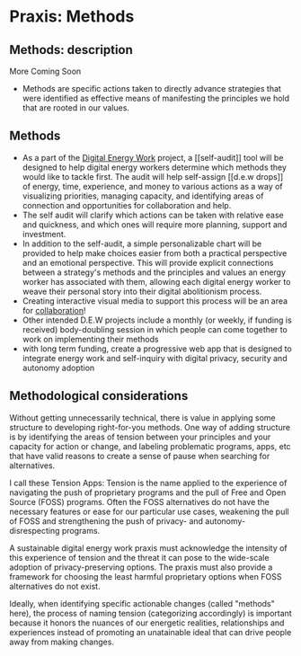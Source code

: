 # Praxis: Methods

## Methods: description
More Coming Soon
- Methods are specific actions taken to directly advance strategies that were identified as effective means of manifesting the principles we hold that are rooted in our values. 

## Methods 
- As a part of the [Digital Energy Work](praxis___digital-energy-work.md#digital-energy-work-1) project, a [[self-audit]] tool will be designed to help digital energy workers determine which methods they would like to tackle first. The audit will help self-assign [[d.e.w drops]] of energy, time, experience, and money to various actions as a way of visualizing priorities, managing capacity, and identifying areas of connection and opportunities for collaboration and help.
- The self audit will clarify which actions can be taken with relative ease and quickness, and which ones will require more planning, support and investment.
- In addition to the self-audit, a simple personalizable chart will be provided to help make choices easier from both a practical perspective and an emotional perspective. This will provide explicit connections between a strategy's methods and the principles and values an energy worker has associated with them, allowing each digital energy worker to weave their personal story into their digital abolitionism process.
- Creating interactive visual media to support this process will be an area for [collaboration](collaborators.md)! 
- Other intended D.E.W projects include a monthly (or weekly, if funding is received) body-doubling session in which people can come together to work on implementing their methods
- with long term funding, create a progressive web app that is designed to integrate energy work and self-inquiry with digital privacy, security and autonomy adoption

## Methodological considerations 
Without getting unnecessarily technical, there is value in applying some structure to developing right-for-you methods. One way of adding structure is by identifying the areas of tension between your principles and your capacity for action or change, and labeling problematic programs, apps, etc that have valid reasons to create a sense of pause when searching for alternatives.

I call these Tension Apps: Tension is the name applied to the experience of navigating the push of proprietary programs and the pull of Free and Open Source (FOSS) programs. Often the FOSS alternatives do not have the necessary features or ease for our particular use cases, weakening the pull of FOSS and strengthening the push of privacy- and autonomy-disrespecting programs.

A sustainable digital energy work praxis must acknowledge the intensity of this experience of tension and the threat it can pose to the wide-scale adoption of privacy-preserving options. The praxis must also provide a framework for choosing the least harmful proprietary options when FOSS alternatives do not exist.

Ideally, when identifying specific actionable changes (called "methods" here), the process of naming tension (categorizing accordingly) is important because it honors the nuances of our energetic realities, relationships and experiences instead of promoting an unatainable ideal that can drive people away from making changes.
